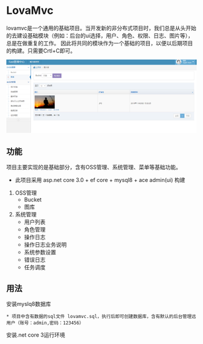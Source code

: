# LovaMvc

lovamvc是一个通用的基础项目。当开发新的非分布式项目时，我们总是从头开始的去建设基础模块（例如：后台的ui选择，用户、角色、权限、日志、图片等），总是在做重复的工作。
因此将共同的模块作为一个基础的项目，以便以后期项目的构建。只需要Crtl+C即可。

![图片](https://github.com/lovachen/LovaMvc/blob/master/1574754461(1).jpg)


## 功能
  项目主要实现的是基础部分，含有OSS管理、系统管理、菜单等基础功能。
  
* 此项目采用  asp.net core 3.0 + ef core + mysql8 + ace admin(ui) 构建

1. OSS管理  
   * Bucket 
   * 图库
2. 系统管理  
   * 用户列表 
   * 角色管理
   * 操作日志
   * 操作日志业务说明
   * 系统参数设置
   * 错误日志
   * 任务调度
   
## 用法
  安装myslq8数据库
  
    * 项目中含有数据的sql文件 lovamvc.sql，执行后即可创建数据库，含有默认的后台管理远用户（账号：admin,密码：123456）
    
  安装.net core 3运行环境
